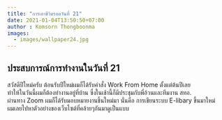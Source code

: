 ```yaml
---
title: "การเอาชีวิตรอดวันที่ 21"
date: 2021-01-04T13:50:50+07:00
author : Komsorn Thongboonma
images: 
  - images/wallpaper24.jpg
---
```


## ประสบการณ์การทำงานในวันที่ 21
  
สวัสดีปีใหม่ครับ ต้อนรับปีใหม่ผมก็ได้รับคำสั่ง Work From Home ตั้งแต่ต้นปีเลย  
ทำให้ในวันนี้ผมก็ต้องทำงานอยู่ที่บ้าน ซึ่งในเช้านี้ก็มีประชุมกับพี่อ้วนและทีมงาน สทอ.  
ผ่านทาง Zoom ผมก็ได้รับมอบหมายงานชิ้นใหม่มา นั่นคือ การเขียนระบบ E-libary ขึ้นมาใหม่  
ผมเลยไปหาตัวอย่างของเว็บไซต์ที่คล้ายๆกันมาดูเป็นแบบ
